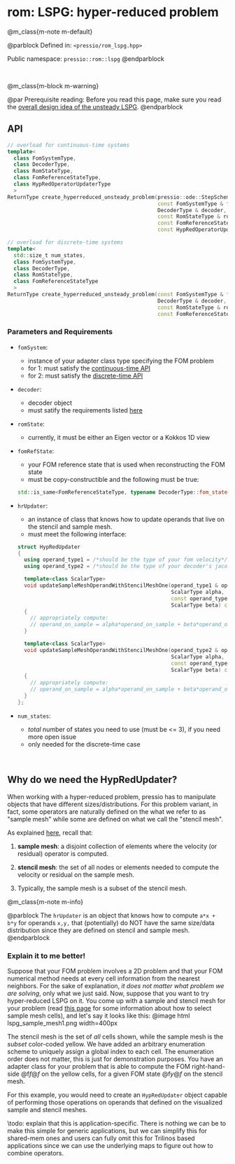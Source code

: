 
# rom: LSPG: hyper-reduced problem


@m_class{m-note m-default}

@parblock
Defined in: `<pressio/rom_lspg.hpp>`

Public namespace: `pressio::rom::lspg`
@endparblock

<br/>

@m_class{m-block m-warning}

@par Prerequisite reading:
Before you read this page, make sure you
read the [overall design idea of the unsteady LSPG](md_pages_components_rom_lspg_unsteady.html).
@endparblock

## API

```cpp
// overload for continuous-time systems
template<
  class FomSystemType,
  class DecoderType,
  class RomStateType,															  (1)
  class FomReferenceStateType,
  class HypRedOperatorUpdaterType
  >
ReturnType create_hyperreduced_unsteady_problem(pressio::ode::StepScheme scheme,
												const FomSystemType & fomSystem,
												DecoderType & decoder,
												const RomStateType & romState,
												const FomReferenceStateType & fomRefState,
												const HypRedOperatorUpdaterType & hrUpdater)

// overload for discrete-time systems
template<
  std::size_t num_states,
  class FomSystemType,
  class DecoderType,
  class RomStateType,															  (2)
  class FomReferenceStateType
  >
ReturnType create_hyperreduced_unsteady_problem(const FomSystemType & fomSystem,
												DecoderType & decoder,
												const RomStateType & romState,
												const FomReferenceStateType & fomRefState);
```

### Parameters and Requirements

- `fomSystem`:
  - instance of your adapter class type specifying the FOM problem
  - for 1: must satisfy the [continuous-time API](./md_pages_components_rom_fom_apis.html)
  - for 2: must satisfy the [discrete-time API](./md_pages_components_rom_fom_apis.html)

- `decoder`:
  - decoder object
  - must satify the requirements listed [here](md_pages_components_rom_decoder.html)

- `romState`:
  - currently, it must be either an Eigen vector or a Kokkos 1D view

- `fomRefState`:
  - your FOM reference state that is used when reconstructing the FOM state
  - must be copy-constructible and the following must be true:<br/>
  ```cpp
  std::is_same<FomReferenceStateType, typename DecoderType::fom_state_type>::value == true
  ```

- `hrUpdater`:
  - an instance of class that knows how to update operands that live on the stencil and sample mesh.
  - must meet the following interface:

  ```cpp
  struct HypRedUpdater
  {
    using operand_type1 = /*should be the type of your fom velocity*/;
    using operand_type2 = /*should be the type of your decoder's jacobian*/;

	template<class ScalarType>
	void updateSampleMeshOperandWithStencilMeshOne(operand_type1 & operand_on_sample,
												   ScalarType alpha,
												   const operand_type1 & operand_on_stencil,
												   ScalarType beta) const
	{
	  // appropriately compute:
	  // operand_on_sample = alpha*operand_on_sample + beta*operand_on_stencil
	}

	template<class ScalarType>
	void updateSampleMeshOperandWithStencilMeshOne(operand_type2 & operand_on_sample,
												   ScalarType alpha,
												   const operand_type2 & operand_on_stencil,
												   ScalarType beta) const
	{
	  // appropriately compute:
	  // operand_on_sample = alpha*operand_on_sample + beta*operand_on_stencil
	}
  };
  ```

- `num_states`:
  - *total* number of states you need to use (must be <= 3), if you need more open issue
  - only needed for the discrete-time case


<br/>


## Why do we need the HypRedUpdater?

When working with a hyper-reduced problem, pressio has to manipulate objects
that have different sizes/distributions.
For this problem variant, in fact, some operators are naturally defined
on the what we refer to as "sample mesh" while some are defined on what
we call the "stencil mesh".

As explained [here](https://pressio.github.io/algos/hyper/), recall that:

1. **sample mesh**: a disjoint collection of elements where the velocity (or residual) operator is computed.

2. **stencil mesh**: the set of all nodes or elements needed to compute the velocity or residual on the sample mesh.

3. Typically, the sample mesh is a subset of the stencil mesh.


@m_class{m-note m-info}

@parblock
The `hrUpdater` is an object that knows how to compute `a*x + b*y` for operands `x,y,`
that (potentially) do NOT have the same size/data distribution since they are defined on stencil and sample mesh.
@endparblock


### Explain it to me better!

Suppose that your FOM problem involves a 2D problem and that your FOM numerical
method needs at every cell information from the nearest neighbors.
For the sake of explanation, *it does not matter what problem we are solving*,
only what we just said.
Now, suppose that you want to try hyper-reduced LSPG on it.
You come up with a sample and stencil mesh for your problem
(read [this page](https://pressio.github.io/algos/hyper/) for some information about
how to select sample mesh cells), and let's say it looks like this:
@image html lspg_sample_mesh1.png width=400px

The stencil mesh is the set of *all* cells shown,
while the sample mesh is the *subset* color-coded yellow.
We have added an arbitrary enumeration scheme to uniquely assign a global index to each cell.
The enumeration order does not matter, this is just for demonstration purposes.
You have an adapter class for your problem that is able to compute
the FOM right-hand-side @f$f@f$ on the yellow cells, for a given
FOM state @f$y@f$ on the stencil mesh.

For this example, you would need to create an `HypRedUpdater` object
capable of performing those operations on operands that defined on the visualized
sample and stencil meshes.

\todo: explain that this is application-specific. There is nothing we can be
to make this simple for generic applications, but we can simplify this
for shared-mem ones and users can fully omit this for Trilinos based applications
since we can use the underlying maps to figure out how to combine operators.
